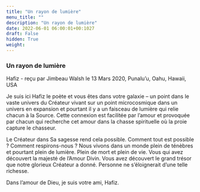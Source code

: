 ```yaml
---
title: "Un rayon de lumière"
menu_title: ""
description: "Un rayon de lumière"
date: 2022-06-01 06:00:01+00:1027
draft: False
hidden: True
weight:
---
```

### Un rayon de lumière

Hafiz - reçu par Jimbeau Walsh le 13 Mars 2020, Punalu’u, Oahu, Hawaii, USA

Je suis ici Hafiz le poète et vous êtes dans votre galaxie – un point dans le vaste univers du Créateur vivant sur un point microcosmique dans un univers en expansion et pourtant il y a un faisceau de lumière qui relie chacun à la Source. Cette connexion est facilitée par l’amour et provoquée par chacun qui recherche cet amour dans la chasse spirituelle où la proie capture le chasseur.

Le Créateur dans Sa sagesse rend cela possible. Comment tout est possible ? Comment respirons-nous ? Nous vivons dans un monde plein de ténèbres et pourtant plein de lumière. Plein de mort et plein de vie. Vous qui avez découvert la majesté de l’Amour Divin. Vous avez découvert le grand trésor que notre glorieux Créateur a donné. Personne ne s’éloignerait d’une telle richesse.

Dans l’amour de Dieu, je suis votre ami, Hafiz.



